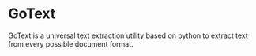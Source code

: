 # GoText
GoText is a universal text extraction utility based on python to extract text from every possible document format.
